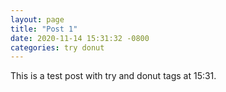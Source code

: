 ```yaml
---
layout: page
title: "Post 1"
date: 2020-11-14 15:31:32 -0800
categories: try donut
---
```


This is a test post with try and donut tags at 15:31.
